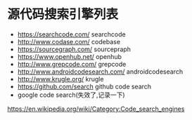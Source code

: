 # 源代码搜索引擎列表
- https://searchcode.com/    searchcode
- http://www.codase.com/     codebase
- https://sourcegraph.com/   sourcepraph
- https://www.openhub.net/   openhub
- http://www.grepcode.com/   grepcode
- http://www.androidcodesearch.com/  androidcodesearch
- http://www.krugle.org/     krugle
- https://github.com/search  github code search
- google code search(失效了,记录一下)

https://en.wikipedia.org/wiki/Category:Code_search_engines

